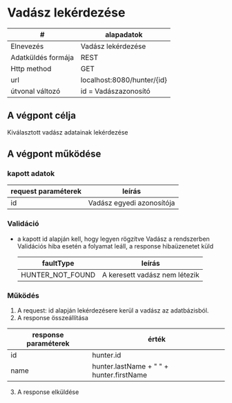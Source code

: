 # Vadász lekérdezése

| #                 | alapadatok                 |
|-------------------|----------------------------|
| Elnevezés         | Vadász lekérdezése         |
| Adatküldés formája | REST                       |
| Http method       | GET                        |
| url               | localhost:8080/hunter/{id} |
| útvonal változó   | id = Vadászazonosító       |

## A végpont célja

Kiválasztott vadász adatainak lekérdezése

## A végpont működése

### kapott adatok
| request paraméterek | leírás                    |
|---------------------|---------------------------|
| id                  | Vadász egyedi azonosítója |
### Validáció

* a kapott id alapján kell, hogy legyen rögzítve Vadász a rendszerben
Validációs hiba esetén a folyamat leáll, a response hibaüzenetet küld

  | faultType        | leírás                        |
  |------------------|-------------------------------|
  | HUNTER_NOT_FOUND | A keresett vadász nem létezik |

### Működés

1. A request: id alapján lekérdezésere kerül a vadász az adatbázisból.
2. A response összeállítása 

 | response paraméterek | érték                                    |
   |----------------------|------------------------------------------|
   | id                   | hunter.id                                |
   | name                 | hunter.lastName + " " + hunter.firstName |

3. A response elküldése